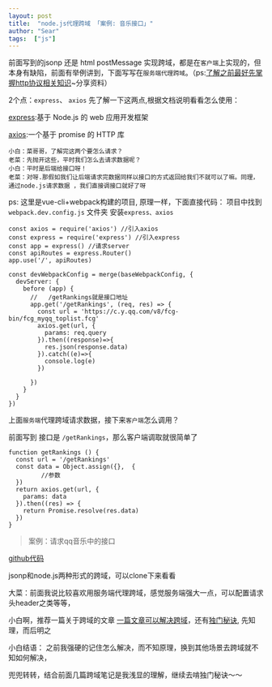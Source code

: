 ```yaml
---
layout: post
title:  "node.js代理跨域 「案例: 音乐接口」"
author: "Sear"
tags:  ["js"]
---
```


前面写到的jsonp 还是 html postMessage 实现跨域，都是在`客户端`上实现的，但本身有缺陷，前面有举例讲到，下面写写在`服务端代理跨域`。（ps:[了解之前最好先掌握http协议相关知识](https://pan.baidu.com/s/10lEQlgrN0jezCXmVYflNZQ)~分享资料）

2个点：`express`、 `axios`
先了解一下这两点,根据文档说明看看怎么使用：

[express](http://www.expressjs.com.cn/):基于 Node.js 的 web 应用开发框架

[axios](https://www.kancloud.cn/yunye/axios/234845):一个基于 promise 的 HTTP 库

```
小白：菜哥哥，了解完这两个要怎么请求？
老菜：先抛开这些，平时我们怎么去请求数据呢？
小白：平时是后端给接口呀！
老菜：对呀.那假如我们让后端请求完数据同样以接口的方式返回给我们不就可以了嘛。同理，通过node.js请求数据 ，我们直接调接口就好了呀
```
ps: 这里是vue-cli+webpack构建的项目, 原理一样，下面直接代码：
项目中找到`webpack.dev.config.js` 文件夹
安装`express、axios`

```
const axios = require('axios') //引入axios
const express = require('express') //引入express
const app = express() //请求server
const apiRoutes = express.Router()
app.use('/', apiRoutes)

const devWebpackConfig = merge(baseWebpackConfig, {
  devServer: {
    before (app) {
      //   /getRankings就是接口地址
      app.get('/getRankings', (req, res) => {
        const url = 'https://c.y.qq.com/v8/fcg-bin/fcg_myqq_toplist.fcg'
        axios.get(url, {
          params: req.query
        }).then((response)=>{
          res.json(response.data)
        }).catch((e)=>{
          console.log(e)
        })

      })
    }
  }
})
```
 上面`服务端`代理跨域请求数据，接下来`客户端`怎么调用？

前面写到 接口是 `/getRankings`，那么客户端调取就很简单了
```
function getRankings () {
  const url = '/getRankings'
  const data = Object.assign({},  {
         //参数
  })
  return axios.get(url, {
    params: data
  }).then((res) => {
    return Promise.resolve(res.data)
  })
}
```
>案例：请求qq音乐中的接口

[github代码](https://github.com/Searworld/vue-App/tree/feature-1.3)

jsonp和node.js两种形式的跨域，可以clone下来看看

大菜：前面我说比较喜欢用服务端代理跨域，感觉服务端强大一点，可以配置请求头header之类等等，

小白啊，推荐一篇关于跨域的文章 [一篇文章可以解决跨域](https://www.imooc.com/article/19869?block_id=tuijian_wz)，还有[独门秘诀](https://pan.baidu.com/s/10lEQlgrN0jezCXmVYflNZQ),  先知理，而后明之


小白结语：
之前我强硬的记住怎么解决，而不知原理，换到其他场景去跨域就不知如何解决，

兜兜转转，结合前面几篇跨域笔记是我浅显的理解，继续去啃独门秘诀～～
